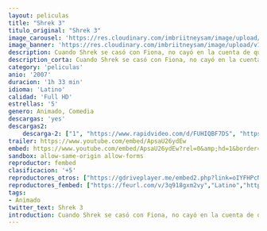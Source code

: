 ```yaml
---
layout: peliculas
title: "Shrek 3"
titulo_original: "Shrek 3"
image_carousel: 'https://res.cloudinary.com/imbriitneysam/image/upload/v1542841827/shrek-poster-min.jpg'
image_banner: 'https://res.cloudinary.com/imbriitneysam/image/upload/v1542841827/shrek-banner-min.jpg'
description: Cuando Shrek se casó con Fiona, no cayó en la cuenta de que tarde o temprano acabaría siendo rey. Así, al caer enfermo su suegro, el Rey Harold, Shrek corre el peligro de tener que abandonar su amado pantano para ocupar el trono; a menos que encuentre un heredero. Decide entonces emprender un viaje con Asno y el Gato con Botas para encontrar a Arturo, el primo de Fiona. 
description_corta: Cuando Shrek se casó con Fiona, no cayó en la cuenta de que tarde o temprano acabaría siendo rey. Así, al caer enfermo su suegro, el Rey Harold, Shrek corre el peligro de tener que abandonar su amado pantano para ocupar el..
category: 'peliculas'
anio: '2007'
duracion: '1h 33 min'
idioma: 'Latino'
calidad: 'Full HD'
estrellas: '5'
genero: Animado, Comedia
descargas: 'yes'
descargas2:
    descarga-2: ["1", "https://www.rapidvideo.com/d/FUHIQBF7DS", "https://www.google.com/s2/favicons?domain=www.rapidvideo.com","RapidVideo","https://res.cloudinary.com/imbriitneysam/image/upload/v1541473684/mexico.png", "Latino", "Full HD"]
trailer: https://www.youtube.com/embed/ApsaU26ydEw
embed: https://www.youtube.com/embed/ApsaU26ydEw?rel=0&amp;hd=1&border=0&wmode=opaque&enablejsapi=1&modestbranding=1&controls=1&showinfo=1
sandbox: allow-same-origin allow-forms
reproductor: fembed
clasificacion: '+5'
reproductores_otros: ["https://gdriveplayer.me/embed2.php?link=oIYFHPcNDDTeWo0A6wPQwgY%252FdXkKu6U6cckkAC1drauq22kRzBkDf58fQA39ZNyC7hyLi69o4dvPw86k6aB0j8R1QCvhlJsRkYe29Bz7iZ9eRRzicEuLO%252Fai7vOw69QnQQT14EQSVXREDZfsbVXDl8wBuGD1wrRvhQxs1ArJTwbeHGsceJnfxlOnUuT%252BuiDW4yoqq4rOv4PPZxCJon1G5n","Latino","https://gdriveplayer.me/embed2.php?link=7b5%252BKedErGqPXI0gqgSF1grbdCHXaQ1nJQEKdO6K45jiQthZDvWokqGVBCz235Du6KEkRMknWchZ1rNS9JvPFGWOxTuJHwP2HGYd3ow4p6LUh16vNs9vUPwLnYugUF7Kl9PhVOL7EgrGJZZNqKhenz%252BC46uwR7ms3nsyye%252B2PxFxAu3EA6rq%252BtZHcgb9WsrV8%253D","Latino","https://www.zembed.to/public/dist/asteroid.html?id=33d1a9d14c5d0a64818ee1f2b2ef88ca&title=Shrek%20the%20Third","Latino","https://mstream.website/rji05es8yiip","Latino"]
reproductores_fembed: ["https://feurl.com/v/3q918gxm2vy","Latino","https://feurl.com/v/ryjplbejl1r50ln","Latino"]
tags:
- Animado
twitter_text: Shrek 3
introduction: Cuando Shrek se casó con Fiona, no cayó en la cuenta de que tarde o temprano acabaría siendo rey. Así, al caer enfermo su suegro, el Rey Harold, Shrek corre el peligro de tener que abandonar su amado pantano para ocupar el 
---
```












